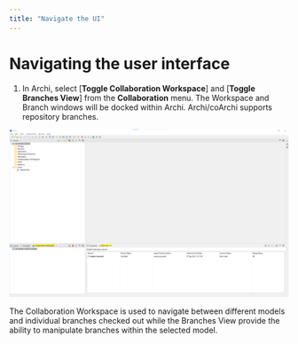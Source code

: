 ```yaml
---
title: "Navigate the UI"
---
```


# Navigating the user interface

1. In Archi, select [**Toggle Collaboration Workspace**] and [**Toggle Branches View**] from the **Collaboration** menu.  The Workspace and Branch windows will be docked within Archi.  Archi/coArchi supports repository branches.

![coArchi-navigate-ui](/images/Archi%20UI.PNG)

The Collaboration Workspace is used to navigate between different models and individual branches checked out while the Branches View provide the ability to manipulate branches within the selected model. 

